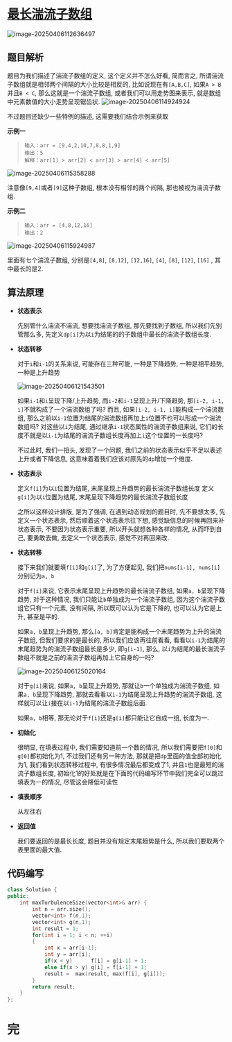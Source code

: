# [最长湍流子数组](https://leetcode.cn/problems/longest-turbulent-subarray)

![image-20250406112636497](https://md-wind.oss-cn-nanjing.aliyuncs.com/md/20250406112636565.png)

## 题目解析

题目为我们描述了湍流子数组的定义, 这个定义并不怎么好看, 简而言之, 所谓湍流子数组就是相邻两个间隔的大小比较是相反的, 比如说现在有`[A,B,C]`, 如果`A > B`并且`B < C`, 那么这就是一个湍流子数组, 或者我们可以用走势图来表示, 就是数组中元素数值的大小走势呈现锯齿状.
![image-20250406114924924](https://md-wind.oss-cn-nanjing.aliyuncs.com/md/20250406114925012.png)

不过题目还缺少一些特例的描述, 这需要我们结合示例来获取

**示例一**

>```
>输入：arr = [9,4,2,10,7,8,8,1,9]
>输出：5
>解释：arr[1] > arr[2] < arr[3] > arr[4] < arr[5]
>```

![image-20250406115358288](https://md-wind.oss-cn-nanjing.aliyuncs.com/md/20250406115358324.png)

注意像`[9,4]`或者`[9]`这种子数组, 根本没有相邻的两个间隔, 那也被视为湍流子数组.

**示例二**

>```
>输入：arr = [4,8,12,16]
>输出：2
>```

![image-20250406115924987](https://md-wind.oss-cn-nanjing.aliyuncs.com/md/20250406115925022.png)

里面有七个湍流子数组, 分别是`[4,8]`, `[8,12]`, `[12,16]`,  `[4]`, `[8]`, `[12]`, `[16]` , 其中最长的是2.

## 算法原理

- **状态表示**

  先别管什么湍流不湍流, 想要找湍流子数组, 那先要找到子数组, 所以我们先别管那么多, 先定义`dp[i]`为以`i`为结尾的的子数组中最长的湍流子数组长度.

- **状态转移**

  对于`i`和`i-1`的关系来说, 可能存在三种可能, 一种是下降趋势, 一种是相平趋势, 一种是上升趋势

  ![image-20250406121543501](https://md-wind.oss-cn-nanjing.aliyuncs.com/md/20250406121543544.png)

  如果`i-1`和`i`呈现下降/上升趋势, 而`i-2`和`i-1`呈现上升/下降趋势, 那`[i-2, i-1, i]`不就构成了一个湍流数组了吗? 而且, 如果`[i-2, i-1, i]`能构成一个湍流数组, 那么之前以`i-1`位置为结尾的湍流数组再加上`i`位置不也可以形成一个湍流数组吗? 对这些以`i`为结尾, 通过继承`i-1`状态属性的湍流子数组来说, 它们的长度不就是以`i-1`为结尾的湍流子数组长度再加上`i`这个位置的一长度吗?

  不过此时, 我们一扭头, 发现了一个问题, 我们之前的状态表示似乎不足以表述上升或者下降信息, 这意味着着我们应该对原先的`dp`增加一个维度.

- **状态表示**

  定义`f[i]`为以`i`位置为结尾, 末尾呈现上升趋势的最长湍流子数组长度
  定义`g[i]`为以`i`位置为结尾, 末尾呈现下降趋势的最长湍流子数组长度

  之所以这样设计排版, 是为了强调, 在遇到动态规划的题目时, 先不要想太多, 先定义一个状态表示, 然后顺着这个状态表示往下想, 感觉缺信息的时候再回来补状态表示, 不要因为状态表示重要, 所以开头就想各种各样的情况, 从而吓到自己, 要勇敢去做, 去定义一个状态表示, 感觉不对再回来改.

- **状态转移**

  接下来我们就要填`f[i]`和`g[i]`了,  为了方便起见, 我们把`nums[i-1], nums[i]`分别记为`a, b`

  对于`f[i]`来说, 它表示末尾呈现上升趋势的最长湍流子数组, 如果`a, b`呈现下降趋势, 对于这种情况, 我们只能让`b`单独成为一个湍流子数组, 因为这个湍流子数组它只有一个元素, 没有间隔, 所以既可以认为它是下降的, 也可以认为它是上升, 甚至是平的. 

  如果`a, b`呈现上升趋势, 那么`[a, b]`肯定是能构成一个末尾趋势为上升的湍流子数组, 但我们要求的是最长的, 所以我们应该再往前看看, 看看以`i-1`为结尾的末尾趋势为的湍流子数组最长是多少, 即`g[i-1]`, 那么, 以`i`为结尾的最长湍流子数组不就是之前的湍流子数组再加上它自身的一吗? 

  ![image-20250406125020164](https://md-wind.oss-cn-nanjing.aliyuncs.com/md/20250406125020211.png)

  对于`g[i]`来说, 如果`a, b`呈现上升趋势, 那就让`b`一个单独成为湍流子数组, 如果`a, b`呈现下降趋势, 那就去看看以`i-1`为结尾呈现上升趋势的湍流子数组, 这样就可以让`i`接在以`i-1`为结尾的湍流子数组后面.

  如果`a, b`相等, 那无论对于`f[i]`还是`g[i]`都只能让它自成一组, 长度为一.

- **初始化**

  很明显, 在填表过程中, 我们需要知道前一个数的情况, 所以我们需要把`f[0]`和`g[0]`都初始化为1, 不过我们还有另一种方法, 那就是把`dp`里面的值全部初始化为1, 我们看到状态转移过程中, 有很多情况最后都变成了1, 并且`1`也是最短的湍流子数组长度,  初始化1的好处就是在下面的代码编写环节中我们完全可以跳过填表为一的情况, 尽管这会降低可读性

- **填表顺序**

  从左往右

- **返回值**

  我们要返回的是最长长度, 题目并没有规定末尾趋势是什么, 所以我们要取两个表里面的最大值.

## 代码编写

```cpp
class Solution {
public:
    int maxTurbulenceSize(vector<int>& arr) {
        int n = arr.size();
        vector<int> f(n,1);
        vector<int> g(n,1);
        int result = 1;
        for(int i = 1; i < n; ++i)
        {
            int x = arr[i-1];
            int y = arr[i];
            if(x < y)      f[i] = g[i-1] + 1;
            else if(x > y) g[i] = f[i-1] + 1;
            result =  max(result, max(f[i], g[i]));
        }
        return result;
    }
};
```

# 完